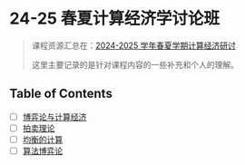 # 24-25 春夏计算经济学讨论班

> 课程资源汇总在：[2024-2025 学年春夏学期计算经济研讨](https://yhwu-is.github.io/Teach/ec/seminar/25sp/)
>
> 这里主要记录的是针对课程内容的一些补充和个人的理解。

## Table of Contents

- [ ] [博弈论与计算经济](micro/index.md)
- [ ] [拍卖理论](auction/index.md)
- [ ] [均衡的计算](equilibrium/index.md)
- [ ] [算法博弈论](game/index.md)